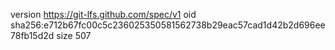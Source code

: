 version https://git-lfs.github.com/spec/v1
oid sha256:e712b67fc00c5c236025350581562738b29eac57cad1d42b2d696ee78fb15d2d
size 507
